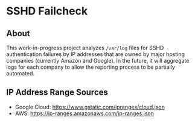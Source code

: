 # SSHD Failcheck

## About

This work-in-progress project analyzes `/var/log` files for SSHD authentication failures by IP addresses that are owned by major hosting companies (currently Amazon and Google). In the future, it will aggregate logs for each company to allow the reporting process to be partially automated.

## IP Address Range Sources

* Google Cloud: https://www.gstatic.com/ipranges/cloud.json
* AWS: https://ip-ranges.amazonaws.com/ip-ranges.json
